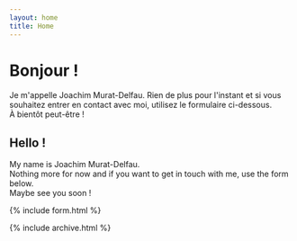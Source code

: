 ```yaml
---
layout: home
title: Home
---
```


# Bonjour !

Je m'appelle Joachim Murat-Delfau.
Rien de plus pour l'instant et si vous souhaitez entrer en contact avec moi, utilisez le formulaire ci-dessous.  
À bientôt peut-être !  

## Hello !  

My name is Joachim Murat-Delfau.  
Nothing more for now and if you want to get in touch with me, use the form below.  
Maybe see you soon !  

{% include form.html %}
  
{% include archive.html %}
